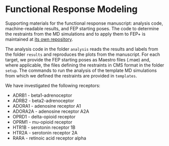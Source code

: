 # Functional Response Modeling

Supporting materials for the functional response manuscript: analysis code, machine-readable results, and FEP starting poses. The code to determine the restraints from the MD simulations and to apply them to FEP+ is maintained at [its own repository](https://github.com/schrodinger/fep-restraints).

The analysis code in the folder `analysis` reads the results and labels from the folder `results` and reproduces the plots from the manuscript.
For each target, we provide the FEP starting poses as Maestro files (.mae) and, where applicable, the files defining the restraints in CMS format in the folder `setup`. The commands to run the analysis of the template MD simulations from which we defined the restraints are provided in `templates`.

We have investigated the following receptors:
- ADRB1 - beta1-adrenoceptor
- ADRB2 - beta2-adrenoceptor
- ADORA1 - adenosine receptor A1
- ADORA2A - adenosine receptor A2A
- OPRD1 - delta-opioid receptor
- OPRM1 - mu-opioid receptor
- HTR1B - serotonin receptor 1B
- HTR2A - serotonin receptor 2A
- RARA - retinoic acid receptor alpha
